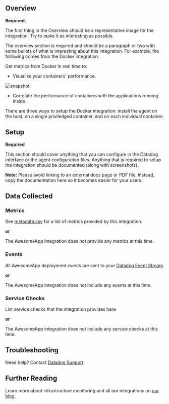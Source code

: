 ## Overview
**Required.**

The first thing in the Overview should be a representative image for the integration. Try to make it as interesting as possible.

The overview section is required and should be a paragraph or two with some bullets of what is interesting about this integration. For example, the following comes from the Docker integration.

Get metrics from Docker in real time to:

* Visualize your containers' performance.

![snapshot](https://raw.githubusercontent.com/DataDog/IntegrationTemplate/master/Integration/images/snapshot.png)

* Correlate the performance of containers with the applications running inside.

There are three ways to setup the Docker integration: install the agent on the host, on a single priviledged container, and on each individual container.

## Setup

**Required**

This section should cover anything that you can configure in the Datadog interface or the agent configuration files. Anything that is required to setup the integration should be documented (along with screenshots).

**Note:** Please avoid linking to an external docs page or PDF file. Instead, copy the documentation here so it becomes easier for your users.

## Data Collected
### Metrics
See [metadata.csv](https://github.com/DataDog/integrations-extras/blob/master/YourAppName/metadata.csv) for a list of metrics provided by this integration.

**or**

The AwesomeApp integration does not provide any metrics at this time.

### Events

All AwesomeApp deployment events are sent to your [Datadog Event Stream](https://docs.datadoghq.com/graphing/event_stream/)

**or**

The AwesomeApp integration does not include any events at this time.

### Service Checks
List service checks that the integration provides here

**or**

The AwesomeApp integration does not include any service checks at this time.

## Troubleshooting
Need help? Contact [Datadog Support](http://docs.datadoghq.com/help/).

## Further Reading

Learn more about infrastructure monitoring and all our integrations on [our blog](https://www.datadoghq.com/blog/).
